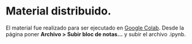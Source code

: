 # Material distribuido.

El material fue realizado para ser ejecutado en [Google Colab](https://colab.research.google.com/). Desde la página poner **Archivo > Subir bloc de notas...** y subir el archivo .ipynb.